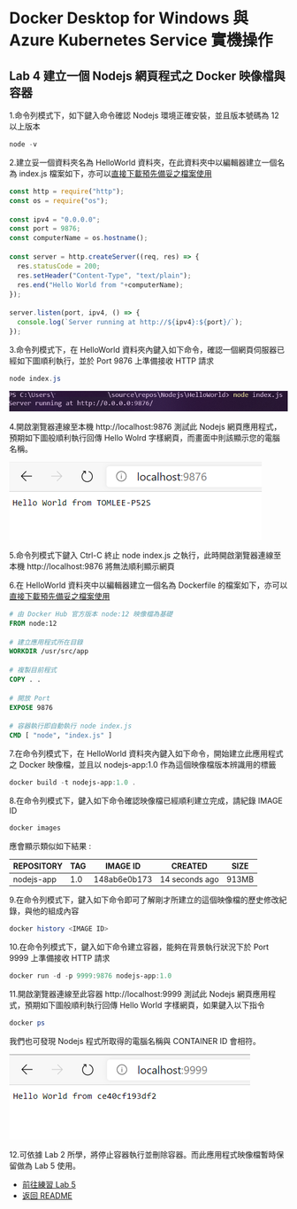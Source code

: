 # Docker Desktop for Windows 與 Azure Kubernetes Service 實機操作


## Lab 4 建立一個 Nodejs 網頁程式之 Docker 映像檔與容器

1.命令列模式下，如下鍵入命令確認 Nodejs 環境正確安裝，並且版本號碼為 12 以上版本
```powershell
node -v
```

2.建立妥一個資料夾名為 HelloWorld 資料夾，在此資料夾中以編輯器建立一個名為 index.js 檔案如下，亦可以[直接下載預先備妥之檔案使用](Labs-04/index.js)

```javascript
const http = require("http");
const os = require("os");

const ipv4 = "0.0.0.0";
const port = 9876;
const computerName = os.hostname();

const server = http.createServer((req, res) => {
  res.statusCode = 200;
  res.setHeader("Content-Type", "text/plain");
  res.end("Hello World from "+computerName);
});

server.listen(port, ipv4, () => {
  console.log(`Server running at http://${ipv4}:${port}/`);
});
```

3.命令列模式下，在 HelloWorld 資料夾內鍵入如下命令，確認一個網頁伺服器已經如下圖順利執行，並於 Port 9876 上準備接收 HTTP 請求

```powershell
node index.js
```
![Nodejs 程式執行](./images/nodeserver.png)

4.開啟瀏覽器連線至本機 http://localhost:9876 測試此 Nodejs 網頁應用程式，預期如下圖般順利執行回傳 Hello Wolrd 字樣網頁，而畫面中則該顯示您的電腦名稱。

![以瀏覽器測試](./images/browser1.png)

5.命令列模式下鍵入 Ctrl-C 終止 node index.js 之執行，此時開啟瀏覽器連線至本機 http://localhost:9876 將無法順利顯示網頁

6.在 HelloWorld 資料夾中以編輯器建立一個名為 Dockerfile 的檔案如下，亦可以[直接下載預先備妥之檔案使用](Labs-04/Dockerfile)

```dockerfile
# 由 Docker Hub 官方版本 node:12 映像檔為基礎
FROM node:12

# 建立應用程式所在目錄
WORKDIR /usr/src/app

# 複製目前程式
COPY . .

# 開放 Port
EXPOSE 9876

# 容器執行即自動執行 node index.js
CMD [ "node", "index.js" ]
```

7.在命令列模式下，在 HelloWorld 資料夾內鍵入如下命令，開始建立此應用程式之 Docker 映像檔，並且以 nodejs-app:1.0 作為這個映像檔版本辨識用的標籤
```powershell
docker build -t nodejs-app:1.0 .
```

8.在命令列模式下，鍵入如下命令確認映像檔已經順利建立完成，請紀錄 IMAGE ID
```powershell
docker images
```

應會顯示類似如下結果 :

| REPOSITORY  | TAG    | IMAGE ID     | CREATED       | SIZE   |
|-------------|--------|--------------|---------------|--------|
| nodejs-app | 1.0 | 148ab6e0b173 | 14 seconds ago | 913MB |


9.在命令列模式下，鍵入如下命令即可了解剛才所建立的這個映像檔的歷史修改紀錄，與他的組成內容
```powershell
docker history <IMAGE ID>
```

10.在命令列模式下，鍵入如下命令建立容器，能夠在背景執行狀況下於 Port 9999 上準備接收 HTTP 請求
```powershell
docker run -d -p 9999:9876 nodejs-app:1.0 
```
11.開啟瀏覽器連線至此容器 http://localhost:9999 測試此 Nodejs 網頁應用程式，預期如下圖般順利執行回傳 Hello World 字樣網頁，如果鍵入以下指令
```powershell
docker ps
```
我們也可發現 Nodejs 程式所取得的電腦名稱與 CONTAINER ID 會相符。

![以瀏覽器測試](./images/browser2.png)

12.可依據 Lab 2 所學，將停止容器執行並刪除容器。而此應用程式映像檔暫時保留做為 Lab 5 使用。

* [前往練習 Lab 5](Labs-05.md)
* [返回 README](README.md)
